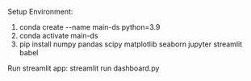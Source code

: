 Setup Environment:
1. conda create --name main-ds python=3.9
2. conda activate main-ds
3. pip install numpy pandas scipy matplotlib seaborn jupyter streamlit babel


Run streamlit app:
streamlit run dashboard.py
